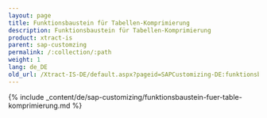 ```yaml
---
layout: page
title: Funktionsbaustein für Tabellen-Komprimierung
description: Funktionsbaustein für Tabellen-Komprimierung
product: xtract-is
parent: sap-customzing
permalink: /:collection/:path
weight: 1
lang: de_DE
old_url: /Xtract-IS-DE/default.aspx?pageid=SAPCustomizing-DE:funktionsbaustein-fuer-table-komprimierung	
---
```


{% include _content/de/sap-customizing/funktionsbaustein-fuer-table-komprimierung.md  %}